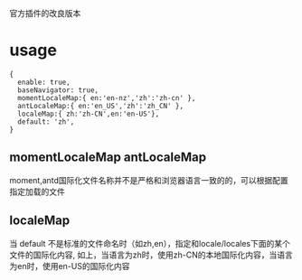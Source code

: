  官方插件的改良版本

# usage
```
{
  enable: true,
  baseNavigator: true,
  momentLocaleMap:{ en:'en-nz','zh':'zh-cn' },
  antLocaleMap:{ en:'en_US','zh':'zh_CN' },
  localeMap:{ zh:'zh-CN',en:'en-US'},
  default: 'zh',
}
```
## momentLocaleMap antLocaleMap 
moment,antd国际化文件名称并不是严格和浏览器语言一致的的，可以根据配置指定加载的文件

## localeMap
当 default 不是标准的文件命名时（如zh,en），指定和locale/locales下面的某个文件的国际化内容,
如上，当语言为zh时，使用zh-CN的本地国际化内容，当语言为en时，使用en-US的国际化内容

